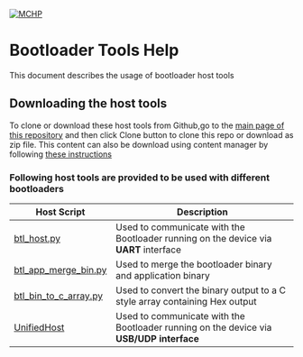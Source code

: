 [![MCHP](https://www.microchip.com/ResourcePackages/Microchip/assets/dist/images/logo.png)](https://www.microchip.com)

# Bootloader Tools Help

This document describes the usage of bootloader host tools

## Downloading the host tools

To clone or download these host tools from Github,go to the [main page of this repository](https://github.com/Microchip-MPLAB-Harmony/bootloader) and then click Clone button to clone this repo or download as zip file. This content can also be download using content manager by following [these instructions](https://github.com/Microchip-MPLAB-Harmony/contentmanager/wiki)

### Following host tools are provided to be used with different bootloaders

| Host Script                                                       | Description                                                       |
| ---                                                               | ---                                                               |
| [btl_host.py](./docs/readme_btl_host.md)                          | Used to communicate with the Bootloader running on the device via **UART** interface      |
| [btl_app_merge_bin.py](./docs/readme_btl_app_merge_bin.md)        | Used to merge the bootloader binary and application binary                                |
| [btl_bin_to_c_array.py](./docs/readme_btl_bin_to_c_array.md)      | Used to convert the binary output to a C style array containing Hex output                |
| [UnifiedHost](./docs/readme_UnifiedHost.md)                       | Used to communicate with the Bootloader running on the device via **USB/UDP interface**   |
